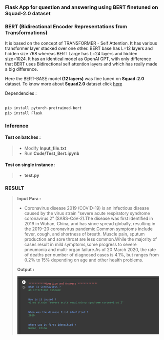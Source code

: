 ### Flask App for question and answering using BERT finetuned on Squad-2.0 dataset 

### BERT (Bidirectional Encoder Representations from Transformations)
It is based on the concept of TRANSFORMER - Self Attention. It has various transformer layer stacked over one other.
BERT base has L=12 layers and hidden size 768 whereas BERT Large has L=24 layers and hidden size=1024. It has an identical model as OpenAI GPT, with only difference that BERT uses Bidirectional self attention layers and which has really made a big difference.

Here the BERT-BASE model **(12 layers)** was fine tuned on **Squad-2.0** dataset.
To know more about **Squad2.0** dataset click [here](https://rajpurkar.github.io/SQuAD-explorer/)


Dependencies :
```python

pip install pytorch-pretrained-bert
pip install Flask

```


### Inference

#### Test on batches :
> - Modify **Input_file.txt**
> - Run **Code/Test_Bert.ipynb**

#### Test on single instance :
> - **test.py**

### RESULT 
> **Input Para :**
> - Coronavirus disease 2019 (COVID-19) is an infectious disease caused by the virus strain "severe acute respiratory syndrome coronavirus 2" (SARS-CoV-2).The disease was first identified in 2019 in Wuhan, China, and has since spread globally, resulting in the 2019–20 coronavirus pandemic.Common symptoms include fever, cough, and shortness of breath. Muscle pain, sputum production and sore throat are less common.While the majority of cases result in mild symptoms,some progress to severe pneumonia and multi-organ failure.As of 20 March 2020, the rate of deaths per number of diagnosed cases is 4.1%, but ranges from 0.2% to 15% depending on age and other health problems.
>
> **Output :**
>
> ![Corono ques](assets/corono.png)
